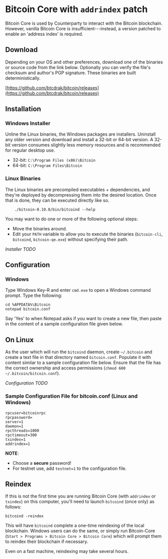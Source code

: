 # Bitcoin Core with ``addrindex`` patch

Bitcoin Core is used by Counterparty to interact with the Bitcoin blockchain.  However, vanilla Bitcoin Core is insufficient---instead, a version patched to enable an 'address index' is required.


## Download

Depending on your OS and other preferences, download one of the binaries or source code from the link below. Optionally you can verify the file's checksum and author's PGP signature. These binaries are built deterministically.

[https://github.com/btcdrak/bitcoin/releases](https://github.com/btcdrak/bitcoin/releases) 


## Installation


### Windows Installer

Unline the Linux binaries, the Windows packages are installers. Uninstall any older version and download and install a 32-bit or 64-bit version. A 32-bit version consumes slightly less memory resources and is recommended for regular desktop use.

* 32-bit: `C:\Program Files (x86)\Bitcoin`
* 64-bit: `C:\Program Files\Bitcoin`


### Linux Binaries

The Linux binaries are precompiled executables + dependencies, and they're deployed by decompressing them into the desired location. Once that is done, they can be executed directly like so. 

        ./bitcoin-0.10.0/bin/bitcoind --help

You may want to do one or more of the following optional steps:
* Move the binaries around.
* Edit your `PATH` variable to allow you to execute the binaries (`bitcoin-cli`, `bitcoind`, `bitcoin-qe.exe`) without specifying their path.

*Installer* *TODO*


## Configuration

### Windows

Type Windows Key-R and enter ``cmd.exe`` to open a Windows command prompt. Type the following:

    cd %APPDATA%\Bitcoin
    notepad bitcoin.conf  

Say 'Yes' to when Notepad asks if you want to create a new file, then paste in the content of a sample configuration file given below.

On Linux
-----------

As the user which will run the `bitcoind` daemon, create `~/.bitcoin` and create a text file in that directory named `bitcoin.conf`. Populate it with content similar to a sample configuration file below. Ensure that the file has the correct ownership and access permissions (`chmod 600 ~/.bitcoin/bitcoin.conf`).

*Configuration* *TODO*

### Sample Configuration File for bitcoin.conf (Linux and Windows)

    rpcuser=bitcoinrpc
    rpcpassword=
    server=1
    daemon=1
    rpcthreads=1000
    rpctimeout=300
    txindex=1
    addrindex=1

**NOTE**:

* Choose a **secure** password!
* For testnet use, add `testnet=1` to the configuration file.


## Reindex

If this is not the first time you are running Bitcoin Core (with `addrindex` or `txindex`) on this computer,
you'll need to launch ``bitcoind`` (once only) as follows:

    bitcoind -reindex

This will have `bitcoind` complete a one-time reindexing of the local blockchain. Windows users can do the same, or simply run Bitcoin-Core (`Start > Programs > Bitcoin Core > Bitcoin Core`) which will prompt them to reindex their blockchain if necessary.

Even on a fast machine, reindexing may take several hours.
